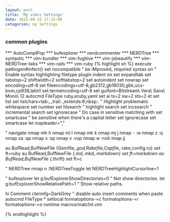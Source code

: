 ```yaml
---
layout: post
title: 'My vimrc Settings'
date: 2015-09-15 17:15:00
categories: my Settings
---
```

### common plugins
*** AutoComplPop
*** bufexplorer
*** nerdcommenter
*** NERDTree
*** syntastic
*** vim-bundler
*** vim-fugitive
*** vim-jsbeautify
*** vim-NERDTree-tabs
*** vim-rails
*** vim-ruby
{% highlight sh %}
execute pathogen#infect()
set nocompatible              " be iMproved, required
syntax on                     " Enable syntax highlighting
filetype plugin indent on
set expandtab
set tabstop=2 shiftwidth=2 softtabstop=2
set autoindent
set nowrap
set encoding=utf-8
set fileencodings=utf-8,gb2312,gb18030,gbk,ucs-bom,cp936,latin1
set termencoding=utf-8
set guifont=Bitstream\ Vera\ Sans\ Mono\ 12
autocmd FileType ruby,eruby,yaml set ai ts=2 sw=2 sts=2 et
set list
set listchars=tab:,.,trail:.,extends:#,nbsp:. " Highlight problematic whitespace
set number
set hlsearch    " highlight search
set incsearch   " incremental search
set ignorecase  " Do case in sensitive matching with
set smartcase   " be sensitive when there's a capital letter
set ignorecase
set smartcase
let mapleader=","

" navigate
nmap mh <C-w>h
nmap ml <C-w>l
nmap mk <C-w>k
nmap mj <C-w>j
nmap - :w<CR>
nmap <leader>z :q<CR>
nmap <leader>za :qa<CR>
nmap <leader>s :sp<CR>
nmap <leader>v :vsp<CR>
nmap <leader>w :noh<CR>
imap jj <ESC>

au BufRead,BufNewFile {Gemfile,*.god,Rakefile,Capfile,*.rake,config.ru} set ft=ruby
au BufRead,BufNewFile {*.md,*.mkd,*.markdown} set ft=markdown
au BufRead,BufNewFile {*.thrift} set ft=c

" NERDTree
nmap <leader>n :NERDTreeToggle<CR>
let NERDTreeHighlightCursorline=1

" bufexplorer
let g:bufExplorerShowDirectories=0   " Not show directories.
let g:bufExplorerShowRelativePath=1  " Show relative paths.


hi Comment ctermfg=DarkGrey
" disable auto insert comments when paste
autocmd FileType * setlocal formatoptions-=c formatoptions-=r formatoptions-=o
runtime macros/matchit.vim

{% endhighlight %}
